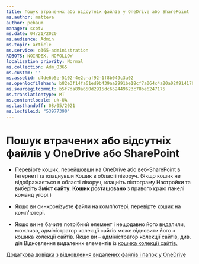 ```yaml
---
title: Пошук втрачених або відсутніх файлів у OneDrive або SharePoint
ms.author: matteva
author: pebaum
manager: scotv
ms.date: 04/21/2020
ms.audience: Admin
ms.topic: article
ms.service: o365-administration
ROBOTS: NOINDEX, NOFOLLOW
localization_priority: Normal
ms.collection: Adm_O365
ms.custom: ''
ms.assetid: d4de6b5e-5102-4e2c-af92-1f8b049c3a02
ms.openlocfilehash: b82e3f14fa61ed9b439aa2991be18cf7a064c4a20a02f914176b1afe6eb0f83b
ms.sourcegitcommit: b5f7da89a650d2915dc652449623c78be6247175
ms.translationtype: MT
ms.contentlocale: uk-UA
ms.lasthandoff: 08/05/2021
ms.locfileid: "53977390"
---
```

# <a name="find-lost-or-missing-files-in-onedrive-or-sharepoint"></a>Пошук втрачених або відсутніх файлів у OneDrive або SharePoint

- Перевірте кошик, перейшовши на OneDrive або веб-SharePoint в Інтернеті та клацнувши Кошик в області ліворуч. (Якщо кошик не відображається в області ліворуч, клацніть піктограму Настройки та виберіть **Зміст сайту**. **Кошик розташовано** з правого краю панелі команд угорі.) 
    
- Якщо ви синхронізуєте файли на комп'ютері, перевірте кошик на комп'ютері. 
    
- Якщо ви не бачите потрібний елемент і нещодавно його видалили, можливо, адміністратор колекції сайтів може відновити його з кошика колекції сайтів. Якщо ви – адміністратор колекції сайтів, див. дія Відновлення видалених елементів із [кошика колекції сайтів.](https://support.microsoft.com/office/restore-items-in-the-recycle-bin-that-were-deleted-from-sharepoint-or-teams-6df466b6-55f2-4898-8d6e-c0dff851a0be)
    
[Додаткова довідка з відновлення видалених файлів і папок у OneDrive](https://go.microsoft.com/fwlink/?linkid=872872)
  

